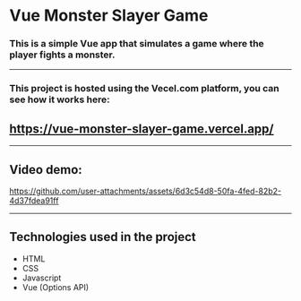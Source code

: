 # Vue Monster Slayer Game

### This is a simple Vue app that simulates a game where the player fights a monster.

---

### This project is hosted using the Vecel.com platform, you can see how it works here:

## https://vue-monster-slayer-game.vercel.app/

---

## Video demo:

https://github.com/user-attachments/assets/6d3c54d8-50fa-4fed-82b2-4d37fdea91ff

---

## Technologies used in the project

- HTML
- CSS
- Javascript
- Vue (Options API)
